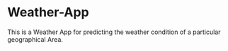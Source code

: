 # Weather-App
This is a Weather App for predicting the weather condition of  a particular geographical Area.
